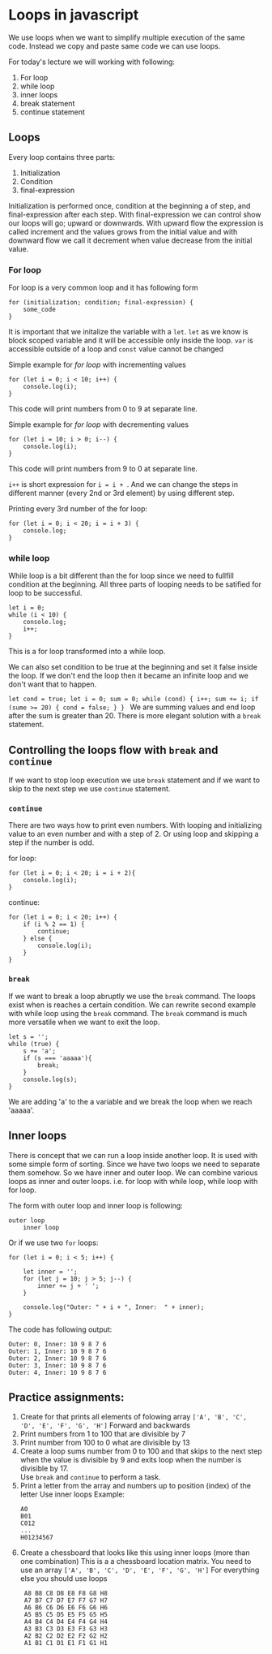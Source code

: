 # Loops in javascript

We use loops when we want to simplify multiple execution of the same code.
Instead we copy and paste same code we can use loops.

For today's lecture we will working with following:

1. For loop
2. while loop
3. inner loops
4. break statement
5. continue statement

## Loops

Every loop contains three parts:
1. Initialization
2. Condition
3. final-expression

Initialization is performed once, condition at the beginning a of step, and final-expression after each step.
With final-expression we can control show our loops will go; upward or downwards.
With upward flow the expression is called increment and the values grows from the initial value
and with downward flow we call it decrement when value decrease from the initial value.

### For loop

For loop is a very common loop and it has following form

```
for (initialization; condition; final-expression) {
    some_code
}
```

It is important that we initalize the variable with a `let`.
`let` as we know is block scoped variable and it will be accessible only inside the loop.
`var` is accessible outside of a loop and `const` value cannot be changed 

Simple example for _for loop_ with incrementing values
```
for (let i = 0; i < 10; i++) {
    console.log(i);
}
``` 
This code will print numbers from 0 to 9 at separate line.

Simple example for _for loop_ with decrementing values
```
for (let i = 10; i > 0; i--) {
    console.log(i);
}
``` 
This code will print numbers from 9 to 0 at separate line.


`i++` is short expression for `i = i + `. 
And we can change the steps in different manner (every 2nd or 3rd element) by using different step.

Printing every 3rd number of the for loop:
```
for (let i = 0; i < 20; i = i + 3) {
    console.log;
}
```

### while loop

While loop is a bit different than the for loop since we need to fullfill condition at the beginning.
All three parts of looping needs to be satified for loop to be successful.

```
let i = 0;
while (i < 10) {
    console.log;
    i++;
}
``` 
This is a for loop transformed into a while loop.

We can also set condition to be true at the beginning and set it false inside the loop.
If we don't end the loop then it became an infinite loop and we don't want that to happen.

`let cond = true;
let i = 0; sum = 0;
while (cond) {
    i++;
    sum += i;
    if (sume >= 20) {
        cond = false;
    }
}
`
We are summing values and end loop after the sum is greater than 20.
There is more elegant solution with a `break` statement.

## Controlling the loops flow with `break` and `continue`

If we want to stop loop execution we use `break` statement and 
if we want to skip to the next step we use `continue` statement.

### `continue`
There are two ways how to print even numbers. 
With looping and initializing value to an even number and with a step of 2.
Or using loop and skipping a step if the number is odd.

for loop:
```
for (let i = 0; i < 20; i = i + 2){
    console.log(i);
}
```

continue:
```
for (let i = 0; i < 20; i++) {
    if (i % 2 == 1) {
        continue;
    } else {
        console.log(i);
    }
}
```

### `break`

If we want to break a loop abruptly we use the `break` command.
The loops exist when is reaches a certain condition. 
We can rewrite second example with while loop using the `break` command.
The `break` command is much more versatile when we want to exit the loop.

```
let s = '';
while (true) {
    s += 'a';
    if (s === 'aaaaa'){
        break;
    }
    console.log(s);
}
```
We are adding 'a' to the a variable and we break the loop when we reach 'aaaaa'.

## Inner loops

There is concept that we can run a loop inside another loop. 
It is used with some simple form of sorting.
Since we have two loops we need to separate them somehow.
So we have inner and outer loop. 
We can combine various loops as inner and outer loops.
i.e. for loop with while loop, while loop with for loop.

The form with outer loop and inner loop is following:

```
outer loop
    inner loop
```

Or if we use two `for` loops:

```
for (let i = 0; i < 5; i++) {

    let inner = '';
    for (let j = 10; j > 5; j--) {
        inner += j + ' ';
    }

    console.log("Outer: " + i + ", Inner:  " + inner);
}
``` 

The code has following output:

    Outer: 0, Inner: 10 9 8 7 6
    Outer: 1, Inner: 10 9 8 7 6
    Outer: 2, Inner: 10 9 8 7 6
    Outer: 3, Inner: 10 9 8 7 6
    Outer: 4, Inner: 10 9 8 7 6

## Practice assignments:

1. Create for that prints all elements of folowing array  `['A', 'B', 'C', 'D', 'E', 'F', 'G', 'H']` 
   Forward and backwards
2. Print numbers from 1 to 100 that are divisible by 7
3. Print number from 100 to 0 what are divisible by 13
4. Create a loop sums number from 0 to 100 and that skips to the next step  
   when the value is divisible by 9 and exits loop when the number is divisible by 17.\
   Use `break` and `continue` to perform a task.
5. Print a letter from the array and numbers up to position (index) of the letter
   Use inner loops
   Example: 
   ```
   A0
   B01
   C012
   ...
   H01234567
   ```
6. Create a chessboard that looks like this using inner loops (more than one combination)
   This is a a chessboard location matrix. 
   You need to use an array `['A', 'B', 'C', 'D', 'E', 'F', 'G', 'H']`
   For everything else you should use loops
   ```
    A8 B8 C8 D8 E8 F8 G8 H8 
    A7 B7 C7 D7 E7 F7 G7 H7 
    A6 B6 C6 D6 E6 F6 G6 H6 
    A5 B5 C5 D5 E5 F5 G5 H5 
    A4 B4 C4 D4 E4 F4 G4 H4 
    A3 B3 C3 D3 E3 F3 G3 H3 
    A2 B2 C2 D2 E2 F2 G2 H2 
    A1 B1 C1 D1 E1 F1 G1 H1
    ```